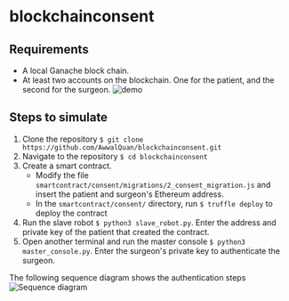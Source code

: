 # blockchainconsent

## Requirements
- A local Ganache block chain.
- At least two accounts on the blockchain. One for the patient, and the second for the surgeon.
![demo](https://user-images.githubusercontent.com/48957591/228178655-4e9f086c-ec85-454c-ab1b-53c8c9b87b0c.gif)

## Steps to simulate
1. Clone the repository `$ git clone https://github.com/AwwalQuan/blockchainconsent.git`
1. Navigate to the repository `$ cd blockchainconsent`
1. Create a smart contract. 
   - Modify the file `smartcontract/consent/migrations/2_consent_migration.js` and insert the patient and surgeon's Ethereum address.
   - In the `smartcontract/consent/` directory, run `$ truffle deploy` to deploy the contract
1. Run the slave robot `$ python3 slave_robot.py`. Enter the address and private key of the patient that created the contract.
1. Open another terminal and run the master console `$ python3 master_console.py`. Enter the surgeon's private key to authenticate the surgeon.

The following sequence diagram shows the authentication steps
![Sequence diagram](https://user-images.githubusercontent.com/48957591/228163581-68ba1536-055e-49b9-a507-d2e614016327.png)
